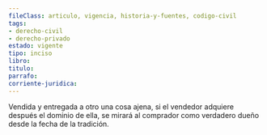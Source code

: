 ```yaml
---
fileClass: articulo, vigencia, historia-y-fuentes, codigo-civil
tags:
- derecho-civil
- derecho-privado
estado: vigente
tipo: inciso
libro:
titulo:
parrafo:
corriente-juridica:
---
```

Vendida y entregada a otro una cosa ajena, si el vendedor adquiere después el dominio de ella, se mirará al comprador como verdadero dueño desde la fecha de la tradición.